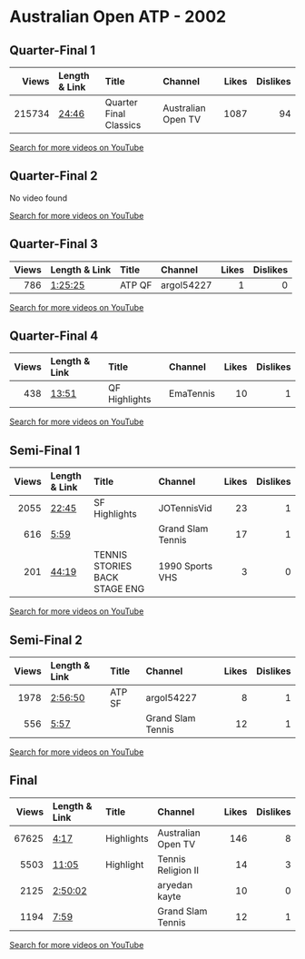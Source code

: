 
# Australian Open ATP - 2002
    
## Quarter-Final 1
|   Views | Length & Link                                        | Title                    | Channel            |   Likes |   Dislikes |
|--------:|:-----------------------------------------------------|:-------------------------|:-------------------|--------:|-----------:|
|  215734 | [24:46](https://www.youtube.com/watch?v=7dKt4B42lWc) | Quarter Final   Classics | Australian Open TV |    1087 |         94 |

[Search for more videos on YouTube](https://www.youtube.com/results?search_query=%22australian+open%22+%22Haas%22+%22Rios%22+%222002%22+%22highlights%22)     

## Quarter-Final 2
No video found

[Search for more videos on YouTube](https://www.youtube.com/results?search_query=%22australian+open%22+%22Safin%22+%22Ferreira%22+%222002%22+%22highlights%22)     

## Quarter-Final 3
|   Views | Length & Link                                          | Title     | Channel    |   Likes |   Dislikes |
|--------:|:-------------------------------------------------------|:----------|:-----------|--------:|-----------:|
|     786 | [1:25:25](https://www.youtube.com/watch?v=U-_dYrEhN1A) | ATP    QF | argol54227 |       1 |          0 |

[Search for more videos on YouTube](https://www.youtube.com/results?search_query=%22australian+open%22+%22Novak%22+%22Koubek%22+%222002%22+%22highlights%22)     

## Quarter-Final 4
|   Views | Length & Link                                        | Title         | Channel   |   Likes |   Dislikes |
|--------:|:-----------------------------------------------------|:--------------|:----------|--------:|-----------:|
|     438 | [13:51](https://www.youtube.com/watch?v=BgukcT-duXo) | QF Highlights | EmaTennis |      10 |          1 |

[Search for more videos on YouTube](https://www.youtube.com/results?search_query=%22australian+open%22+%22Johansson%22+%22Bjorkman%22+%222002%22+%22highlights%22)     

## Semi-Final 1
|   Views | Length & Link                                        | Title                              | Channel           |   Likes |   Dislikes |
|--------:|:-----------------------------------------------------|:-----------------------------------|:------------------|--------:|-----------:|
|    2055 | [22:45](https://www.youtube.com/watch?v=UckImC-4kCM) | SF Highlights                      | JOTennisVid       |      23 |          1 |
|     616 | [5:59](https://www.youtube.com/watch?v=zSoHPjTIPlY)  |                                    | Grand Slam Tennis |      17 |          1 |
|     201 | [44:19](https://www.youtube.com/watch?v=MhfINGWvGpY) | TENNIS      STORIES BACK STAGE ENG | 1990 Sports VHS   |       3 |          0 |

[Search for more videos on YouTube](https://www.youtube.com/results?search_query=%22australian+open%22+%22Safin%22+%22Haas%22+%222002%22+%22highlights%22)     

## Semi-Final 2
|   Views | Length & Link                                          | Title     | Channel           |   Likes |   Dislikes |
|--------:|:-------------------------------------------------------|:----------|:------------------|--------:|-----------:|
|    1978 | [2:56:50](https://www.youtube.com/watch?v=83uXjVh5U6M) | ATP    SF | argol54227        |       8 |          1 |
|     556 | [5:57](https://www.youtube.com/watch?v=80O8-uc29Bs)    |           | Grand Slam Tennis |      12 |          1 |

[Search for more videos on YouTube](https://www.youtube.com/results?search_query=%22australian+open%22+%22Johansson%22+%22Novak%22+%222002%22+%22highlights%22)     

## Final
|   Views | Length & Link                                          | Title      | Channel            |   Likes |   Dislikes |
|--------:|:-------------------------------------------------------|:-----------|:-------------------|--------:|-----------:|
|   67625 | [4:17](https://www.youtube.com/watch?v=536yyv9rWno)    | Highlights | Australian Open TV |     146 |          8 |
|    5503 | [11:05](https://www.youtube.com/watch?v=2m82-Nzw0UA)   | Highlight  | Tennis Religion II |      14 |          3 |
|    2125 | [2:50:02](https://www.youtube.com/watch?v=Rw0lQri12fk) |            | aryedan kayte      |      10 |          0 |
|    1194 | [7:59](https://www.youtube.com/watch?v=TKUiXtV00xA)    |            | Grand Slam Tennis  |      12 |          1 |

[Search for more videos on YouTube](https://www.youtube.com/results?search_query=%22australian+open%22+%22Johansson%22+%22Safin%22+%222002%22+%22highlights%22)     

